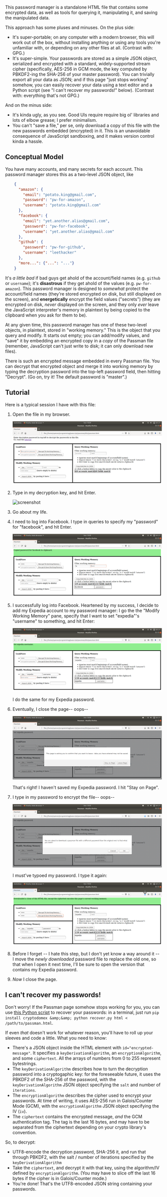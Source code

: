 This password manager is a standalone HTML file that contains some encrypted data, as well as tools for querying it, manipulating it, and saving the manipulated data.

This approach has some pluses and minuses. On the plus side:

- It's super-portable; on any computer with a modern browser, this will work out of the box, without installing anything or using any tools you're unfamiliar with, or depending on any other files at all. (Contrast with: GPG.)
- It's super-simple. Your passwords are stored as a simple JSON object, serialized and encrypted with a standard, widely-supported stream cipher (specifically, AES-256 in GCM mode, the key computed by PBKDF2-ing the SHA-256 of your master password). You can trivially export all your data as JSON; and if this page "just stops working" somehow, you can easily recover your data using a text editor and a Python script (see "I can't recover my passwords!" below). (Contrast with: everything that's not GPG.)

And on the minus side:

- It's kinda ugly, as you see. Good UIs require require big ol' libraries and lots of elbow grease; I prefer minimalism.
- You can't "save a file," per se, only download a copy of this file with the new passwords embedded (encrypted) in it. This is an unavoidable consequence of JavaScript sandboxing, and it makes version control kinda a hassle.


## Conceptual Model

You have many accounts, and many secrets for each account. This password manager stores this as a two-level JSON object, like

```json
    {
      "amazon": {
        "email": "potato.king@gmail.com",
        "password": "pw-for-amazon",
        "username": "potato.king@gmail.com"
      },
      "facebook": {
        "email": "yet.another.alias@gmail.com",
        "password": "pw-for-facebook",
        "username": "yet.another.alias@gmail.com"
      },
      "github": {
        "password": "pw-for-github",
        "username": "leethacker"
      },
      "more...": {"...": "..."}
    }
```

It's _a little bad_ if bad guys get ahold of the account/field names (e.g. `github` or `username`); it's __disastrous__ if they get ahold of the values (e.g. `pw-for-amazon`). This password manager is designed to _somewhat_ protect the account/field names (they're stored encrypted on disk, but still displayed on the screen), and __energetically__ encrypt the field values ("secrets") (they are encrypted on disk, _never_ displayed on the screen, and they only _ever_ leave the JavaScript interpreter's memory in plaintext by being copied to the clipboard when you ask for them to be).

At any given time, this password manager has one of these two-level objects, in plaintext, stored in "working memory." This is the object that you query and modify. It starts out empty; you can add/modify values, and "save" it by embedding an encrypted copy in a _copy_ of the Passman file (remember, JavaScript can't just write to disk; it can only download new files).

There is such an encrypted message embedded in every Passman file. You can decrypt that encrypted object and merge it into working memory by typing the decryption password into the top-left password field, then hitting "Decrypt". (Go on, try it! The default password is "master".)



## Tutorial

Here is a typical session I have with this file:

1. Open the file in my browser.

    ![screenshot](https://github.com/speezepearson/passman/raw/master/readme-images/1.png)

2. Type in my decryption key, and hit Enter.

    ![screenshot](https://github.com/speezepearson/passman/raw/master/readme-images/2.png)

3. Go about my life.

4. I need to log into Facebook. I type in queries to specify my "password" for "facebook", and hit Enter.

    ![screenshot](https://github.com/speezepearson/passman/raw/master/readme-images/3.png)

5. I successfully log into Facebook. Heartened by my success, I decide to add my Expedia account to my password manager: I go the the "Modify Working Memory" pane, specify that I want to set "expedia"'s "username" to something, and hit Enter:

    ![screenshot](https://github.com/speezepearson/passman/raw/master/readme-images/4.png)

    I do the same for my Expedia password.

6. Eventually, I close the page-- oops--

    ![screenshot](https://github.com/speezepearson/passman/raw/master/readme-images/5.png)

    That's right! I haven't saved my Expedia password. I hit "Stay on Page".

7. I type in my password to encrypt the file-- oops--

    ![screenshot](https://github.com/speezepearson/passman/raw/master/readme-images/6.png)

    I must've typoed my password. I type it again:

    ![screenshot](https://github.com/speezepearson/passman/raw/master/readme-images/7.png)

8. Before I forget -- I hate this step, but I don't yet know a way around it -- I move the _newly downloaded_ password file to replace the old one, so that when I open it next time, I'll be sure to open the version that contains my Expedia password.

9. _Now_ I close the page.


## I can't recover my passwords!

Don't worry! If the Passman page somehow stops working for you, you can use [this Python script](https://github.com/speezepearson/passman/blob/master/recover.py) to recover your passwords: in a terminal, just run `pip install cryptodomex &amp;&amp; python recover.py html < /path/to/passman.html`.

If even _that_ doesn't work for whatever reason, you'll have to roll up your sleeves and code a little. What you need to know:

- There's a JSON object inside the HTML element with `id="encrypted-message"`. It specifies a `keyDerivationAlgorithm`, an `encryptionAlgorithm`, and some `ciphertext`. All the arrays of numbers from 0 to 255 represent bytestrings.
- The `keyDerivationAlgorithm` describes how to turn the decryption password into a cryptogaphic key: for the foreseeable future, it uses the PBKDF2 of the SHA-256 of the password, with the `keyDerivationAlgorithm` JSON object specifying the `salt` and number of `iterations`.
- The `encryptionAlgorithm` describes the cipher used to encrypt your passwords. At time of writing, it uses AES-256 run in Galois/Counter Mode (GCM), with the `encryptionAlgorithm` JSON object specifying the IV (`iv`).
- The `ciphertext` contains the encrypted message, _and_ the GCM authentication tag. The tag is the last 16 bytes, and may have to be separated from the ciphertext depending on your crypto library's convention.

So, to decrypt:

- UTF8-encode the decryption password, SHA-256 it, and run that through PBKDF2, with the salt / number of iterations specified by the `keyDerivationAlgorithm`
- Take the `ciphertext`, and decrypt it with that key, using the algorithm/IV defined by `encryptionAlgorithm`. (You may have to slice off the last 16 bytes if the cipher is in Galois/Counter mode.)
- You're done! That's the UTF8-encoded JSON string containing your passwords.
